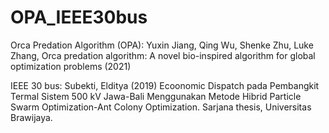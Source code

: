 # OPA_IEEE30bus
Orca Predation Algorithm (OPA):
Yuxin Jiang, Qing Wu, Shenke Zhu, Luke Zhang, Orca predation algorithm: A novel bio-inspired algorithm for global optimization problems (2021)

IEEE 30 bus:
Subekti, Elditya (2019) Ecoonomic Dispatch pada Pembangkit Termal Sistem 500 kV Jawa-Bali Menggunakan Metode Hibrid Particle Swarm Optimization-Ant Colony Optimization. Sarjana thesis, Universitas Brawijaya.

